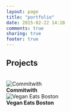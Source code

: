 ```yaml
---
layout: page
title: "portfolio"
date: 2015-02-22 14:28
comments: true
sharing: true
footer: true
---
```

<h2 class="text-center"><strong>Projects</strong></h2><br>
<div class="row project">
  <div class="col-sm-7">
    <img class="img-responsive" src="/images/commitwith1.png" alt="Commitwith">
  </div>
  <div class="col-sm-5">
    <strong>Commitwith</strong>
  </div>
</div>
<div class="row project">
  <div class="col-sm-7">
    <img class="img-responsive" src="/images/vegan_eats_boston1.png" alt="Vegan Eats Boston">
  </div>
  <div class="col-sm-5">
    <strong>Vegan Eats Boston</strong>
  </div>
</div>
</div>

